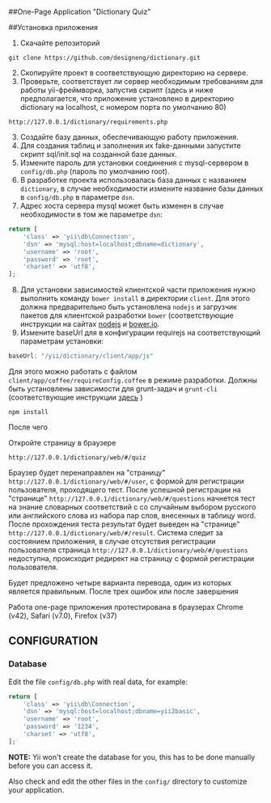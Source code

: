 ##One-Page Application "Dictionary Quiz"

##Установка приложения

1. Скачайте репозиторий
~~~
git clone https://github.com/designeng/dictionary.git
~~~
2. Скопируйте проект в соответствующую директорию на сервере.
3. Проверьте, соответствует ли сервер необходимым требованиям для работы yii-фреймворка, запустив скрипт (здесь и ниже предполагается, что приложение установлено в директорию dictionary на localhost, с номером порта по умолчанию 80)
~~~
http://127.0.0.1/dictionary/requirements.php
~~~

3. Создайте базу данных, обеспечивающую работу приложения.
4. Для создания таблиц и заполнения их fake-данными запустите скрипт sql/init.sql на созданной базе данных.
5. Измените пароль для установки соединения с mysql-сервером в `config/db.php` (пароль по умолчанию root). 
6. В разработке проекта использовалась база данных с названием `dictionary`, в случае необходимости измените название базы данных в `config/db.php` в параметре `dsn`. 
7. Адрес хоста сервера mysql может быть изменен в случае необходимости в том же параметре `dsn`:
```php
return [
    'class' => 'yii\db\Connection',
    'dsn' => 'mysql:host=localhost;dbname=dictionary',
    'username' => 'root',
    'password' => 'root',
    'charset' => 'utf8',
];
```
8. Для установки зависимостей клиентской части приложения нужно выполнить команду `bower install` в директории `client`. Для этого должна предварительно быть установлена `nodejs` и загрузчик пакетов для клиентской разработки `bower` (соответствующие инструкции на сайтах [nodejs](https://nodejs.org/) и [bower.io](http://bower.io/).
9. Измените baseUrl для в конфигурации requirejs на соответствующий параметрам установки:
```js
baseUrl: "/yii/dictionary/client/app/js"
```
Для этого можно работать с файлом `client/app/coffee/requireConfig.coffee` в режиме разработки. Должны быть установлены зависимости для grunt-задач и `grunt-cli` (соответствующие инструкции [здесь](http://gruntjs.com/getting-started) )
```
npm install
```
После чего 


Откройте страницу в браузере
~~~
http://127.0.0.1/dictionary/web/#/quiz
~~~
Браузер будет перенаправлен на "страницу" `http://127.0.0.1/dictionary/web/#/user`, с формой для регистрации пользователя, проходящего тест. После успешной регистрации на "странице" `http://127.0.0.1/dictionary/web/#/questions` начнется тест на знание словарных соответствий с со случайным выбором русского или английского слова из набора пар слов, внесенных в таблицу word. После прохождения теста результат будет выведен на "странице" `http://127.0.0.1/dictionary/web/#/result`. Система следит за состоянием приложения, в случае отсутствия регистрации пользователя страница `http://127.0.0.1/dictionary/web/#/questions` недоступна, происходит редирект на страницу с формой регистрации пользователя.

Будет предложено четыре варианта перевода, один из которых является правильным. После трех ошибок или после завершения 






Работа one-page приложения протестирована в браузерах Chrome (v42), Safari (v7.0), Firefox (v37)


CONFIGURATION
-------------

### Database

Edit the file `config/db.php` with real data, for example:

```php
return [
    'class' => 'yii\db\Connection',
    'dsn' => 'mysql:host=localhost;dbname=yii2basic',
    'username' => 'root',
    'password' => '1234',
    'charset' => 'utf8',
];
```

**NOTE:** Yii won't create the database for you, this has to be done manually before you can access it.

Also check and edit the other files in the `config/` directory to customize your application.
